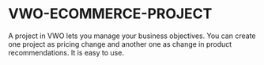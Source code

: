 # VWO-ECOMMERCE-PROJECT
A project in VWO lets you manage your business objectives.
You can create one project as pricing change and another one as change in product recommendations.
It is easy to use.
